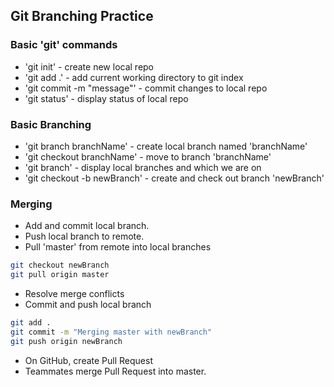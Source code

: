 ## Git Branching Practice

### Basic 'git' commands
* 'git init' - create new local repo
* 'git add .' - add current working directory to git index
* 'git commit -m "message"' - commit changes to local repo
* 'git status' - display status of local repo

### Basic Branching
* 'git branch branchName' - create local branch named 'branchName'
* 'git checkout branchName' - move to branch 'branchName'
* 'git branch' - display local branches and which we are on
* 'git checkout -b newBranch' - create and check out branch 'newBranch'

### Merging
* Add and commit local branch.
* Push local branch to remote.
* Pull 'master' from remote into local branches
```bash
git checkout newBranch
git pull origin master
```
* Resolve merge conflicts
* Commit and push local branch
```bash
git add .
git commit -m "Merging master with newBranch"
git push origin newBranch
```
* On GitHub, create Pull Request
* Teammates merge Pull Request into master.

